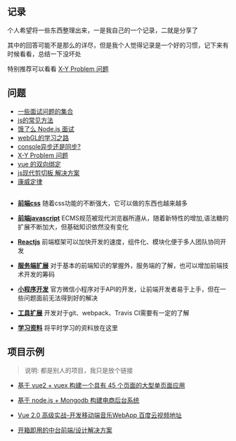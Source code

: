 ## 记录

  个人希望将一些东西整理出来，一是我自己的一个记录，二就是分享了

  其中的回答可能不是那么的详尽，但是我个人觉得记录是一个好的习惯，记下来有时候看看，总结一下没坏处

  特别推荐可以看看 [X-Y Problem 问题](https://coolshell.cn/articles/10804.html)

## 问题
* [一些面试问题的集合](https://github.com/EastSummer/wheel_marking/blob/master/question.md)
* [js的常见方法](./js/js的常见方法.md)
* [饿了么 Node.js 面试](https://github.com/ElemeFE/node-interview/tree/master/sections/zh-cn)
* [webGL的学习之路](https://blog.csdn.net/column/details/webgl.html?&page=2)
* [console异步还是同步?](https://blog.csdn.net/tingyugetc11/article/details/77569010)
* [X-Y Problem 问题](https://coolshell.cn/articles/10804.html)
* [vue 的双向绑定](https://www.cnblogs.com/kidney/p/6052935.html?utm_source=gold_browser_extension)
* [js现代剪切板 解决方案](https://github.com/zenorocha/clipboard.js/)
* [康威定律](./other/康威定律.md)


## 

* **[前端css](./css)** 随着css功能的不断强大，它可以做的东西也越来越多

* **[前端javascript](./js)** ECMS规范被现代浏览器所遵从，随着新特性的增加,语法糖的扩展不断加大，但基础知识依然没有变化

* **[Reactjs](./frame)** 前端框架可以加快开发的速度，组件化、模块化便于多人团队协同开发

* **[服务端扩展](./server)** 对于基本的前端知识的掌握外，服务端的了解，也可以增加前端技术开发的筹码

* **[小程序开发](./wxsapp)** 官方微信小程序对于API的开发，让前端开发者易于上手，但在一些问题面前无法得到好的解决

* **[工具扩展](./devTool)** 开发对于git、webpack、Travis CI需要有一定的了解

* **[学习资料](./learn)** 将平时学习的资料放在这里

## 项目示例
> 说明: 都是别人的项目，我只是放个链接

* [基于 vue2 + vuex 构建一个具有 45 个页面的大型单页面应用][30]
* [基于 node.js + Mongodb 构建电商后台系统][31]
* [Vue 2.0 高级实战-开发移动端音乐WebApp 百度云视频地址][32]
* [开箱即用的中台前端/设计解决方案](https://pro.ant.design/)

  [30]: https://github.com/bailicangdu/vue2-elm
  [31]: https://github.com/bailicangdu/node-elm
  [32]: https://pan.baidu.com/s/1geQIWHt?qq-pf-to=pcqq.group&errno=0&errmsg=Auth%20Login%20Sucess&&bduss=&ssnerror=0#list/path=%2FVue%202.0%20%E9%AB%98%E7%BA%A7%E5%AE%9E%E6%88%98-%E5%BC%80%E5%8F%91%E7%A7%BB%E5%8A%A8%E7%AB%AF%E9%9F%B3%E4%B9%90WebApp
